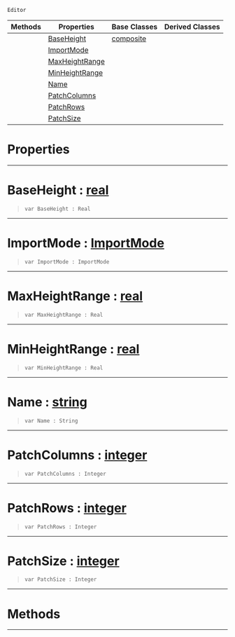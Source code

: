  `Editor`

|Methods|Properties|Base Classes|Derived Classes|
|---|---|---|---|
| |[ BaseHeight](https://github.com/zeroengineteam/ZeroDocs/blob/master/code_reference/class_reference/heightmapimporter.markdown#baseheight-zero-engine-d)|[composite](https://github.com/zeroengineteam/ZeroDocs/blob/master/code_reference/class_reference/composite.markdown)| |
| |[ ImportMode](https://github.com/zeroengineteam/ZeroDocs/blob/master/code_reference/class_reference/heightmapimporter.markdown#importmode-zero-engine-d)| | |
| |[ MaxHeightRange](https://github.com/zeroengineteam/ZeroDocs/blob/master/code_reference/class_reference/heightmapimporter.markdown#maxheightrange-zero-engi)| | |
| |[ MinHeightRange](https://github.com/zeroengineteam/ZeroDocs/blob/master/code_reference/class_reference/heightmapimporter.markdown#minheightrange-zero-engi)| | |
| |[ Name](https://github.com/zeroengineteam/ZeroDocs/blob/master/code_reference/class_reference/heightmapimporter.markdown#name-zero-engine-documen)| | |
| |[ PatchColumns](https://github.com/zeroengineteam/ZeroDocs/blob/master/code_reference/class_reference/heightmapimporter.markdown#patchcolumns-zero-engine)| | |
| |[ PatchRows](https://github.com/zeroengineteam/ZeroDocs/blob/master/code_reference/class_reference/heightmapimporter.markdown#patchrows-zero-engine-do)| | |
| |[ PatchSize](https://github.com/zeroengineteam/ZeroDocs/blob/master/code_reference/class_reference/heightmapimporter.markdown#patchsize-zero-engine-do)| | |


 #  Properties


---  
 #  BaseHeight : [real](https://github.com/zeroengineteam/ZeroDocs/blob/master/code_reference/zilch_base_types/real.markdown)

> 
> ``` lang=cpp, name=Zilch
> var BaseHeight : Real


---  
 #  ImportMode : [ImportMode](https://github.com/zeroengineteam/ZeroDocs/blob/master/code_reference/enum_reference.markdown#importmode)

> 
> ``` lang=cpp, name=Zilch
> var ImportMode : ImportMode


---  
 #  MaxHeightRange : [real](https://github.com/zeroengineteam/ZeroDocs/blob/master/code_reference/zilch_base_types/real.markdown)

> 
> ``` lang=cpp, name=Zilch
> var MaxHeightRange : Real


---  
 #  MinHeightRange : [real](https://github.com/zeroengineteam/ZeroDocs/blob/master/code_reference/zilch_base_types/real.markdown)

> 
> ``` lang=cpp, name=Zilch
> var MinHeightRange : Real


---  
 #  Name : [string](https://github.com/zeroengineteam/ZeroDocs/blob/master/code_reference/zilch_base_types/string.markdown)

> 
> ``` lang=cpp, name=Zilch
> var Name : String


---  
 #  PatchColumns : [integer](https://github.com/zeroengineteam/ZeroDocs/blob/master/code_reference/zilch_base_types/integer.markdown)

> 
> ``` lang=cpp, name=Zilch
> var PatchColumns : Integer


---  
 #  PatchRows : [integer](https://github.com/zeroengineteam/ZeroDocs/blob/master/code_reference/zilch_base_types/integer.markdown)

> 
> ``` lang=cpp, name=Zilch
> var PatchRows : Integer


---  
 #  PatchSize : [integer](https://github.com/zeroengineteam/ZeroDocs/blob/master/code_reference/zilch_base_types/integer.markdown)

> 
> ``` lang=cpp, name=Zilch
> var PatchSize : Integer


---  
 #  Methods


---  
 

 